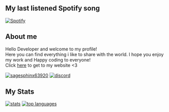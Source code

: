 ## My last listened Spotify song

      
[![Spotify](https://novatorem-seven-theta.vercel.app/api/spotify)](https://open.spotify.com/user/31qxaadom6ohwugejzlrr4kqrjhm)

## About me

Hello Developer and welcome to my profile! <br> Here you can find everything i like to share with the world. I hope you enjoy my work and Happy coding to everyone! <br> Click [here](https://sagesphinx63920.dev) to get to my website <3

<a href="https://discord.gg/j8emH5ap3k"><img align="center" src="https://discord.c99.nl/widget/theme-2/660887621169446964.png" alt="sagesphinx63920"/></a>
<a href="https://discord.gg/j8emH5ap3k"><img align="center" src="https://discordapp.com/api/guilds/747061203070746624/embed.png?style=banner2" alt="discord"/></a>

## My Stats
      
<div>
<a href="https://github.com/SageSphinx63920"><img alt="stats" src="https://github-readme-stats.vercel.app/api?username=SageSphinx63920&show_icons=true&count_private=true&theme=merko"></a>
<a href="https://github.com/SageSphinx63920"><img alt="top languages" src="https://github-readme-stats.vercel.app/api/top-langs/?username=SageSphinx63920&theme=merko"></a>     
</div>  
<!--
**SageSphinx63920/SageSphinx63920** is a ✨ _special_ ✨ repository because its `README.md` (this file) appears on your GitHub profile.

Here are some ideas to get you started:

- 🔭 I’m currently working on ...
- 🌱 I’m currently learning ...
- 👯 I’m looking to collaborate on ...
- 🤔 I’m looking for help with ...
- 💬 Ask me about ...
- 📫 How to reach me: ...
- 😄 Pronouns: ...
- ⚡ Fun fact: ...
-->

